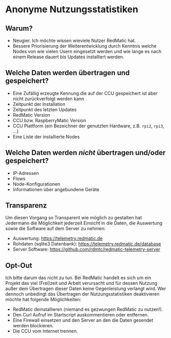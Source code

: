 # Anonyme Nutzungsstatistiken

## Warum?

* Neugier. Ich möchte wissen wieviele Nutzer RedMatic hat.
* Bessere Priorisierung der Weiterentwicklung durch Kenntnis welche Nodes von wie vielen Usern eingesetzt werden und wie lange es nach einem Release dauert bis Updates installiert werden.

## Welche Daten werden übertragen und gespeichert?

* Eine Zufällig erzeugte Kennung die auf der CCU gespeichert ist aber nicht zurückverfolgt werden kann
* Zeitpunkt der Installation
* Zeitpunkt des letzten Updates
* RedMatic Version
* CCU bzw. RaspberryMatic Version
* CCU Plattform (ein Bezeichner der genutzten Hardware, z.B. `rpi2`, `rpi3`, ...)
* Eine Liste der installierte Nodes

## Welche Daten werden _nicht_ übertragen und/oder gespeichert?

* IP-Adressen
* Flows
* Node-Konfigurationen
* Informationen über angebundene Geräte

## Transparenz

Um diesen Vorgang so Transparent wie möglich zu gestalten hat Jedermann die Möglichkeit jederzeit Einsicht in die Daten, die Auswertung sowie die Software auf dem Server zu nehmen:

* Auswertung: https://telemetry.redmatic.de
* Rohdaten (sqlite3 Datenbank): https://telemetry.redmatic.de/database
* Server Software: https://github.com/rdmtc/redmatic-telemetry-server

## Opt-Out

Ich bitte darum das nicht zu tun. Bei RedMatic handelt es sich um ein Projekt das viel (Frei)zeit und Arbeit verursacht und für dessen Nutzung außer dem Übertragen dieser Daten keine Gegenleistung verlangt wird. Wer dennoch unbedingt das Übertragen der Nutzungsstatistiken deaktivieren möchte hat folgende Möglichkeiten:

* RedMatic deinstallieren (niemand es gezwungen RedMatic zu nutzen!).
* Den Curl Aufruf im Startscript auskommentieren oder entfernen.
* Eine Firewall einsetzen und den Server an den die Daten gesendet werden blockieren.
* Die CCU vom Internet trennen.